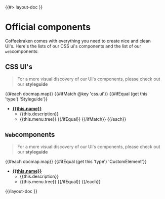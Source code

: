 <!--
/**
 * @name            Official components
 * @namespace       doc.components
 * @type            Markdown
 * @platform        md
 * @status          stable
 * @menu            Documentation / Components           /doc/components/official
 *
 * @since           2.0.0
 * @author    Olivier Bossel <olivier.bossel@gmail.com> (https://olivierbossel.com)
 */
-->

{{#> layout-doc }}

# Official components

Coffeekraken comes with everything you need to create nice and clean UI's. Here's the lists of our CSS ui's components and the list of our `web`components:

## CSS UI's

> For a more visual discovery of our UI's components, please check out our **styleguide**

{{#each docmap.map}}
{{#ifMatch @key 'css.ui'}}
{{#ifEqual (get this 'type') 'Styleguide'}}

-   [**{{this.name}}**]({{this.menu.slug}})
    -   {{this.description}}
    -   {{this.menu.tree}}
        {{/ifEqual}}
        {{/ifMatch}}
        {{/each}}

## `Web`components

> For a more visual discovery of our UI's components, please check out our **styleguide**

{{#each docmap.map}}
{{#ifEqual (get this 'type') 'CustomElement'}}

-   [**{{this.name}}**]({{this.menu.slug}})
    -   {{this.description}}
    -   {{this.menu.tree}}
        {{/ifEqual}}
        {{/each}}

{{/layout-doc }}
